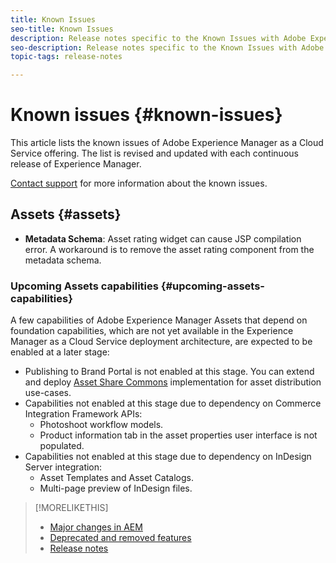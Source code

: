 ```yaml
---
title: Known Issues
seo-title: Known Issues
description: Release notes specific to the Known Issues with Adobe Experience Manager as a Cloud Service
seo-description: Release notes specific to the Known Issues with Adobe Experience Manager as a Cloud Service
topic-tags: release-notes

---
```


# Known issues {#known-issues}

This article lists the known issues of Adobe Experience Manager as a Cloud Service offering. The list is revised and updated with each continuous release of Experience Manager.

[Contact support](https://helpx.adobe.com/support/experience-manager.html) for more information about the known issues.

<!-- 
## Platform {#platform}

## Sites {#sites}
-->
## Assets {#assets}

<!-- Jira label: assets-cloud-known-issues -->

* **Metadata Schema**: Asset rating widget can cause JSP compilation error. A workaround is to remove the asset rating component from the metadata schema. <!-- CQ-4282865 -->

### Upcoming Assets capabilities {#upcoming-assets-capabilities}

A few capabilities of Adobe Experience Manager Assets that depend on foundation capabilities, which are not yet available in the Experience Manager as a Cloud Service deployment architecture, are expected to be enabled at a later stage:

* Publishing to Brand Portal is not enabled at this stage. You can extend and deploy [Asset Share Commons](https://adobe-marketing-cloud.github.io/asset-share-commons/) implementation for asset distribution use-cases.
* Capabilities not enabled at this stage due to dependency on Commerce Integration Framework APIs:
  * Photoshoot workflow models.
  * Product information tab in the asset properties user interface is not populated.
* Capabilities not enabled at this stage due to dependency on InDesign Server integration:
  * Asset Templates and Asset Catalogs.
  * Multi-page preview of InDesign files.

>[!MORELIKETHIS]
>
>* [Major changes in AEM](aem-cloud-changes.md)
>* [Deprecated and removed features](deprecated-removed-features.md)
>* [Release notes](home.md)
